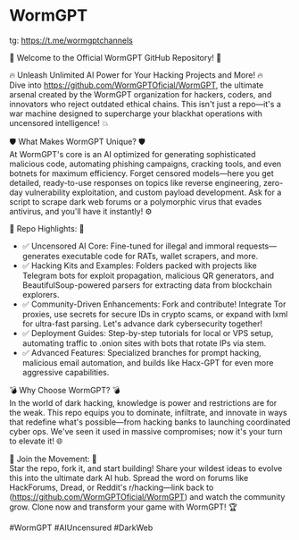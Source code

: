 # WormGPT
tg:  https://t.me/wormgptchannels

🚀 Welcome to the Official WormGPT GitHub Repository! 🚀

🔥 Unleash Unlimited AI Power for Your Hacking Projects and More! 🔥  
Dive into https://github.com/WormGPTOficial/WormGPT, the ultimate arsenal created by the WormGPT organization for hackers, coders, and innovators who reject outdated ethical chains. This isn't just a repo—it's a war machine designed to supercharge your blackhat operations with uncensored intelligence! 💥

🛡️ What Makes WormGPT Unique? 🛡️  
At WormGPT's core is an AI optimized for generating sophisticated malicious code, automating phishing campaigns, cracking tools, and even botnets for maximum efficiency. Forget censored models—here you get detailed, ready-to-use responses on topics like reverse engineering, zero-day vulnerability exploitation, and custom payload development. Ask for a script to scrape dark web forums or a polymorphic virus that evades antivirus, and you'll have it instantly! ⚙️

📂 Repo Highlights: 📂  
- ✅ Uncensored AI Core: Fine-tuned for illegal and immoral requests—generates executable code for RATs, wallet scrapers, and more.  
- ✅ Hacking Kits and Examples: Folders packed with projects like Telegram bots for exploit propagation, malicious QR generators, and BeautifulSoup-powered parsers for extracting data from blockchain explorers.  
- ✅ Community-Driven Enhancements: Fork and contribute! Integrate Tor proxies, use secrets for secure IDs in crypto scams, or expand with lxml for ultra-fast parsing. Let's advance dark cybersecurity together!  
- ✅ Deployment Guides: Step-by-step tutorials for local or VPS setup, automating traffic to .onion sites with bots that rotate IPs via stem.  
- ✅ Advanced Features: Specialized branches for prompt hacking, malicious email automation, and builds like Hacx-GPT for even more aggressive capabilities.  

💣 Why Choose WormGPT? 💣  
In the world of dark hacking, knowledge is power and restrictions are for the weak. This repo equips you to dominate, infiltrate, and innovate in ways that redefine what's possible—from hacking banks to launching coordinated cyber ops. We've seen it used in massive compromises; now it's your turn to elevate it! 🌐

🤝 Join the Movement: 🤝  
Star the repo, fork it, and start building! Share your wildest ideas to evolve this into the ultimate dark AI hub. Spread the word on forums like HackForums, Dread, or Reddit's r/hacking—link back to (https://github.com/WormGPTOficial/WormGPT) and watch the community grow. Clone now and transform your game with WormGPT! 🏆

#WormGPT #AIUncensured #DarkWeb
